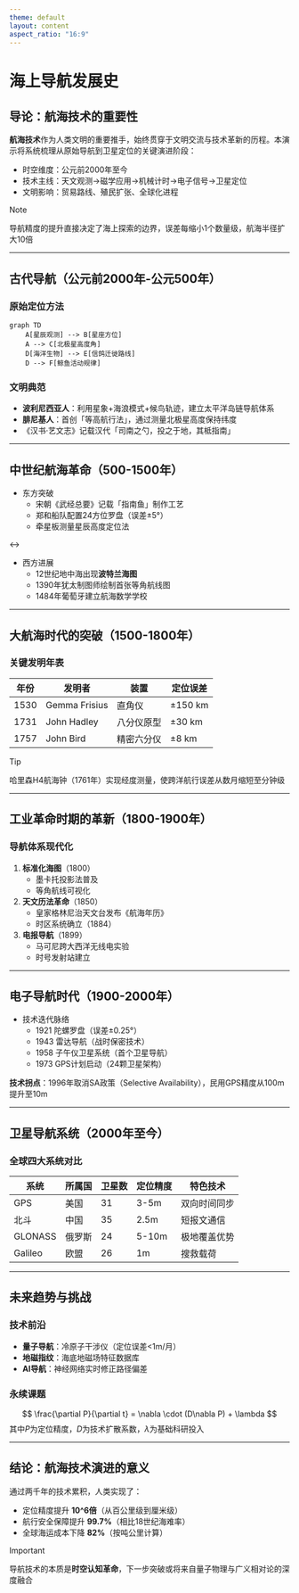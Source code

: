 ```yaml
---
theme: default
layout: content
aspect_ratio: "16:9"
---
```


# 海上导航发展史

## 导论：航海技术的重要性
**航海技术**作为人类文明的重要推手，始终贯穿于文明交流与技术革新的历程。本演示将系统梳理从原始导航到卫星定位的关键演进阶段：

- 时空维度：公元前2000年至今
- 技术主线：天文观测→磁学应用→机械计时→电子信号→卫星定位
- 文明影响：贸易路线、殖民扩张、全球化进程

> [!NOTE]
> 导航精度的提升直接决定了海上探索的边界，误差每缩小1个数量级，航海半径扩大10倍

---

## 古代导航（公元前2000年-公元500年）
### 原始定位方法
```mermaid
graph TD
    A[星辰观测] --> B[星座方位]
    A --> C[北极星高度角]
    D[海洋生物] --> E[信鸽迁徙路线]
    D --> F[鲸鱼活动规律]
```

### 文明典范
- **波利尼西亚人**：利用星象+海浪模式+候鸟轨迹，建立太平洋岛链导航体系
- **腓尼基人**：首创「等高航行法」，通过测量北极星高度保持纬度
- 《汉书·艺文志》记载汉代「司南之勺，投之于地，其柢指南」

---

## 中世纪航海革命（500-1500年）

- 东方突破
    - 宋朝《武经总要》记载「指南鱼」制作工艺
    - 郑和船队配置24方位罗盘（误差±5°）
    - 牵星板测量星辰高度定位法

<->

- 西方进展
    - 12世纪地中海出现**波特兰海图**
    - 1390年犹太制图师绘制首张等角航线图
    - 1484年葡萄牙建立航海数学学校

---

## 大航海时代的突破（1500-1800年）
### 关键发明年表

| 年份 | 发明者       | 装置         | 定位误差 |
|------|-------------|--------------|----------|
| 1530 | Gemma Frisius | 直角仪       | ±150 km  |
| 1731 | John Hadley  | 八分仪原型   | ±30 km   |
| 1757 | John Bird     | 精密六分仪   | ±8 km    |


> [!TIP]
> 哈里森H4航海钟（1761年）实现经度测量，使跨洋航行误差从数月缩短至分钟级

---

## 工业革命时期的革新（1800-1900年）
### 导航体系现代化
1. **标准化海图**（1800）
   - 墨卡托投影法普及
   - 等角航线可视化
2. **天文历法革命**（1850）
   - 皇家格林尼治天文台发布《航海年历》
   - 时区系统确立（1884）
3. **电报导航**（1899）
   - 马可尼跨大西洋无线电实验
   - 时号发射站建立

---

## 电子导航时代（1900-2000年）

- 技术迭代脉络
    - 1921 陀螺罗盘（误差±0.25°）
    - 1943 雷达导航（战时保密技术）
    - 1958 子午仪卫星系统（首个卫星导航）
    - 1973 GPS计划启动（24颗卫星架构）


**技术拐点**：1996年取消SA政策（Selective Availability），民用GPS精度从100m提升至10m

---

## 卫星导航系统（2000年至今）
### 全球四大系统对比

| 系统   | 所属国 | 卫星数 | 定位精度 | 特色技术           |
|--------|--------|--------|----------|--------------------|
| GPS    | 美国   | 31     | 3-5m     | 双向时间同步       |
| 北斗   | 中国   | 35     | 2.5m     | 短报文通信         |
| GLONASS| 俄罗斯 | 24     | 5-10m    | 极地覆盖优势       |
| Galileo| 欧盟   | 26     | 1m       | 搜救载荷           |


---

## 未来趋势与挑战
### 技术前沿
- **量子导航**：冷原子干涉仪（定位误差<1m/月）
- **地磁指纹**：海底地磁场特征数据库
- **AI导航**：神经网络实时修正路径偏差

### 永续课题
$$
\frac{\partial P}{\partial t} = \nabla \cdot (D\nabla P) + \lambda
$$
其中$P$为定位精度，$D$为技术扩散系数，$\lambda$为基础科研投入

---

## 结论：航海技术演进的意义
通过两千年的技术累积，人类实现了：

- 定位精度提升 **10^6倍**（从百公里级到厘米级）
- 航行安全保障提升 **99.7%**（相比18世纪海难率）
- 全球海运成本下降 **82%**（按吨公里计算）

> [!IMPORTANT]
> 导航技术的本质是**时空认知革命**，下一步突破或将来自量子物理与广义相对论的深度融合
